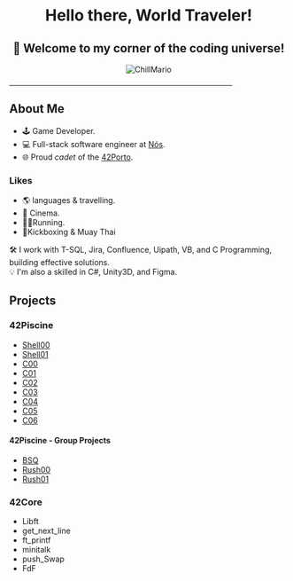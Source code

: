 <div align="center">
  <h1><b>Hello there, World Traveler!</b></h1> 
  <h2><b>🚀 Welcome to my corner of the coding universe!</b></h2>
</div>

<p align="center">
  <img src="https://github.com/SopadeGalinha/SopadeGalinha/assets/75684404/23754dd9-acba-44f5-a80e-3274e59e3b6d" alt="ChillMario"/>
</p>

<hr style="width: 80%; margin-top: 20px; margin-bottom: 20px; border-color: #ccc;">

## About Me

- 🕹️ Game Developer.
- 💻 Full-stack software engineer at [Nós](https://www.linkedin.com/company/nos-sgps/).
- 🌐 Proud _cadet_ of the [42Porto](https://www.42porto.com/).

### Likes
- 🌎 languages & travelling.
- 🎥 Cinema.
- 🏃🏻Running.
- 🥊Kickboxing & Muay Thai
  
🛠️ I work with T-SQL, Jira, Confluence, Uipath, VB, and C Programming, building effective solutions. <br>
💡 I'm also a skilled in C#, Unity3D, and Figma.

## Projects
  ### 42Piscine
 - [Shell00](https://github.com/SopadeGalinha/42Piscine/tree/main/Shell00)
 - [Shell01](https://github.com/SopadeGalinha/42Piscine/tree/main/Shell01)
 - [C00](https://github.com/SopadeGalinha/42Piscine/tree/main/C00)
 - [C01](https://github.com/SopadeGalinha/42Piscine/tree/main/C01)
 - [C02](https://github.com/SopadeGalinha/42Piscine/tree/main/C02)
 - [C03](https://github.com/SopadeGalinha/42Piscine/tree/main/C03)
 - [C04](https://github.com/SopadeGalinha/42Piscine/tree/main/C04)
 - [C05](https://github.com/SopadeGalinha/42Piscine/tree/main/C05)
 - [C06](https://github.com/SopadeGalinha/42Piscine/tree/main/C06)
  #### 42Piscine - Group Projects
 - [BSQ](https://github.com/SopadeGalinha/42Piscine/tree/main/BSQ)
 - [Rush00](https://github.com/SopadeGalinha/42Piscine/tree/main/Rush00)
 - [Rush01](https://github.com/SopadeGalinha/42Piscine/tree/main/Rush01)
    
  ### 42Core
- Libft 
- get_next_line
- ft_printf
- minitalk
- push_Swap
- FdF
